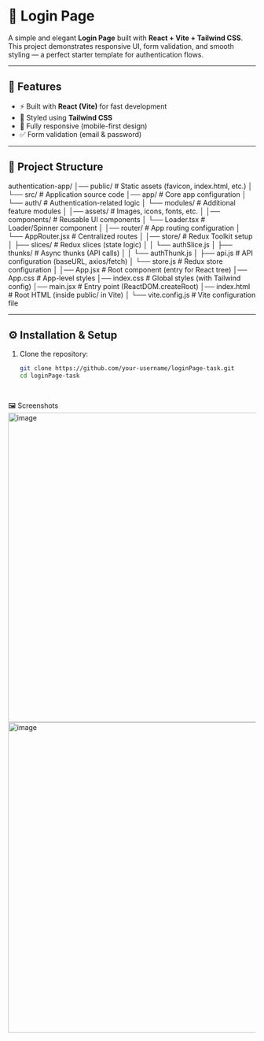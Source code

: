 # 🔐 Login Page

A simple and elegant **Login Page** built with **React + Vite + Tailwind CSS**.  
This project demonstrates responsive UI, form validation, and smooth styling — a perfect starter template for authentication flows.

---

## 🚀 Features
- ⚡ Built with **React (Vite)** for fast development
- 🎨 Styled using **Tailwind CSS**
- 📱 Fully responsive (mobile-first design)
- ✅ Form validation (email & password)

---

## 📂 Project Structure
authentication-app/
│── public/                 # Static assets (favicon, index.html, etc.)
│
└── src/                    # Application source code
    │── app/                # Core app configuration
    │   └── auth/           # Authentication-related logic
    │   └── modules/        # Additional feature modules
    │
    │── assets/             # Images, icons, fonts, etc.
    │
    │── components/         # Reusable UI components
    │   └── Loader.tsx      # Loader/Spinner component
    │
    │── router/             # App routing configuration
    │   └── AppRouter.jsx   # Centralized routes
    │
    │── store/              # Redux Toolkit setup
    │   ├── slices/         # Redux slices (state logic)
    │   │   └── authSlice.js
    │   ├── thunks/         # Async thunks (API calls)
    │   │   └── authThunk.js
    │   ├── api.js          # API configuration (baseURL, axios/fetch)
    │   └── store.js        # Redux store configuration
    │
    │── App.jsx             # Root component (entry for React tree)
    │── App.css             # App-level styles
    │── index.css           # Global styles (with Tailwind config)
    │── main.jsx            # Entry point (ReactDOM.createRoot)
    │── index.html          # Root HTML (inside public/ in Vite)
    │
    └── vite.config.js      # Vite configuration file


---

## ⚙️ Installation & Setup

1. Clone the repository:
   ```bash
   git clone https://github.com/your-username/loginPage-task.git
   cd loginPage-task

    
🖼️ Screenshots
<img width="1351" height="629" alt="image" src="https://github.com/user-attachments/assets/b589bd29-6723-46e6-97d7-7b6b4569b7fc" />
<img width="1348" height="631" alt="image" src="https://github.com/user-attachments/assets/e7a1b853-a2b9-4907-92a9-a49d439031f8" />



